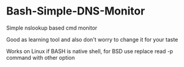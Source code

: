# Bash-Simple-DNS-Monitor
Simple nslookup based cmd monitor

Good as learning tool and also don't worry to change it for your taste

Works on Linux if BASH is native shell, for BSD use replace read -p command with other option
